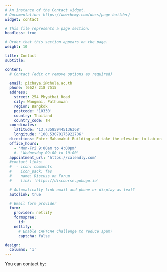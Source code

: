 ```yaml
---
# An instance of the Contact widget.
# Documentation: https://wowchemy.com/docs/page-builder/
widget: contact

# This file represents a page section.
headless: true

# Order that this section appears on the page.
weight: 10

title: Contact
subtitle:

content:
  # Contact (edit or remove options as required)

  email: pichaya.i@chula.ac.th
  phone: (662) 218 7515
  address:
    street: 254 Phyathai Road
    city: Wangmai, Pathumwan
    region: Bangkok
    postcode: '10330'
    country: Thailand
    country_code: TH
  coordinates:
    latitude: '13.735859445136368'
    longitude: '100.53070175922706'
  directions: Enter Mahamakut Building and take the elevator to Lab on 17th Floor
  office_hours:
    - 'Mon-Fri 9:00am to 4:00pm'
    #- 'Wednesday 09:00 to 10:00'
  appointment_url: 'https://calendly.com'
  #contact_links:
  #  - icon: comments
  #    icon_pack: fas
  #    name: Discuss on Forum
  #    link: 'https://discourse.gohugo.io'

  # Automatically link email and phone or display as text?
  autolink: true

  # Email form provider
  form:
    provider: netlify
    formspree:
      id:
    netlify:
      # Enable CAPTCHA challenge to reduce spam?
      captcha: false

design:
  columns: '1'
---
```


You can contact by:
